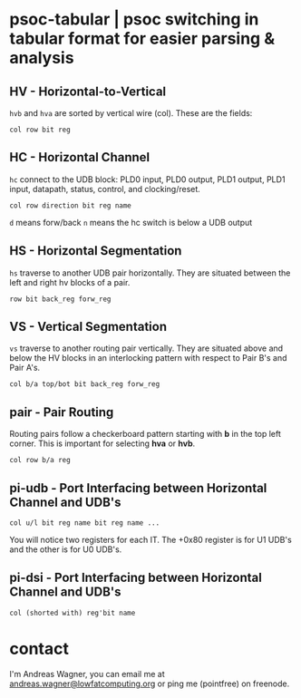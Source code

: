# psoc-tabular | psoc switching in tabular format for easier parsing & analysis

## HV - Horizontal-to-Vertical

`hvb` and `hva` are sorted by vertical wire (col). These are the fields:

    col row bit reg

## HC - Horizontal Channel

`hc` connect to the UDB block: PLD0 input, PLD0 output, PLD1 output, PLD1 input, datapath, status, control, and clocking/reset.

    col row direction bit reg name

`d` means forw/back
`n` means the hc switch is below a UDB output

## HS - Horizontal Segmentation

`hs` traverse to another UDB pair horizontally. They are situated between the left and right hv blocks of a pair.

    row bit back_reg forw_reg

## VS - Vertical Segmentation

`vs` traverse to another routing pair vertically. They are situated above and below the HV blocks in an interlocking pattern with respect to Pair B's and Pair A's.

    col b/a top/bot bit back_reg forw_reg

## pair - Pair Routing

Routing pairs follow a checkerboard pattern starting with **b** in the top left corner. This is important for selecting **hva** or **hvb**.

    col row b/a reg

## pi-udb - Port Interfacing between Horizontal Channel and UDB's

    col u/l bit reg name bit reg name ...

You will notice two registers for each IT. The +0x80 register is for U1 UDB's and the other is for U0 UDB's.

## pi-dsi - Port Interfacing between Horizontal Channel and UDB's

    col (shorted with) reg'bit name

# contact

I'm Andreas Wagner, you can email me at andreas.wagner@lowfatcomputing.org or ping me (pointfree) on freenode.


